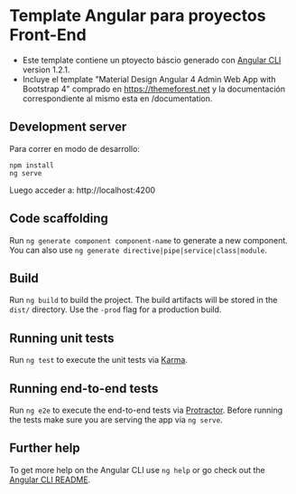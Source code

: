 # Template Angular para proyectos Front-End 
 - Este template contiene un ptoyecto báscio generado con [Angular CLI](https://github.com/angular/angular-cli) version 1.2.1.
 - Incluye el template "Material Design Angular 4 Admin Web App with Bootstrap 4"
 comprado en https://themeforest.net y la documentación correspondiente al mismo
 esta en /documentation.

## Development server

Para correr en modo de desarrollo:

    npm install
    ng serve

Luego acceder a: http://localhost:4200

## Code scaffolding

Run `ng generate component component-name` to generate a new component. You can also use `ng generate directive|pipe|service|class|module`.

## Build

Run `ng build` to build the project. The build artifacts will be stored in the `dist/` directory. Use the `-prod` flag for a production build.

## Running unit tests

Run `ng test` to execute the unit tests via [Karma](https://karma-runner.github.io).

## Running end-to-end tests

Run `ng e2e` to execute the end-to-end tests via [Protractor](http://www.protractortest.org/).
Before running the tests make sure you are serving the app via `ng serve`.

## Further help

To get more help on the Angular CLI use `ng help` or go check out the [Angular CLI README](https://github.com/angular/angular-cli/blob/master/README.md).
